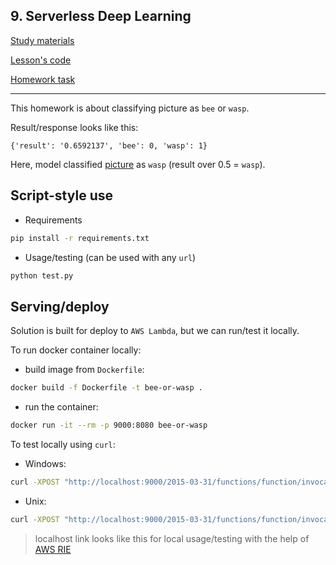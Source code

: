 ## 9. Serverless Deep Learning

[Study materials](https://github.com/DataTalksClub/machine-learning-zoomcamp/tree/master/09-serverless)

[Lesson's code](https://github.com/DataTalksClub/machine-learning-zoomcamp/tree/master/09-serverless/code)

[Homework task](https://github.com/DataTalksClub/machine-learning-zoomcamp/blob/master/cohorts/2023/09-serverless/homework.md)

----
This homework is about classifying picture as `bee` or `wasp`.

Result/response looks like this: 
```
{'result': '0.6592137', 'bee': 0, 'wasp': 1}
```
Here, model classified [picture](https://habrastorage.org/webt/rt/d9/dh/rtd9dhsmhwrdezeldzoqgijdg8a.jpeg) as `wasp` (result over 0.5 = `wasp`).

## Script-style use

- Requirements
```bash
pip install -r requirements.txt
```

- Usage/testing (can be used with any `url`)
```bash
python test.py
```

## Serving/deploy

Solution is built for deploy to `AWS Lambda`, but we can run/test it locally.

To run docker container locally:
- build image from `Dockerfile`:
```bash
docker build -f Dockerfile -t bee-or-wasp .
```
- run the container:
```bash
docker run -it --rm -p 9000:8080 bee-or-wasp
```

To test locally using `curl`:

- Windows:
```bash
curl -XPOST "http://localhost:9000/2015-03-31/functions/function/invocations" -d "{\"url\": \"https://habrastorage.org/webt/rt/d9/dh/rtd9dhsmhwrdezeldzoqgijdg8a.jpeg\"}"
```
- Unix:
```bash
curl -XPOST "http://localhost:9000/2015-03-31/functions/function/invocations" -d '{"url": "https://habrastorage.org/webt/rt/d9/dh/rtd9dhsmhwrdezeldzoqgijdg8a.jpeg"}'
```

> localhost link looks like this for local usage/testing with the help of [AWS RIE](https://github.com/aws/aws-lambda-runtime-interface-emulator/#test-an-image-with-rie-included-in-the-image)
